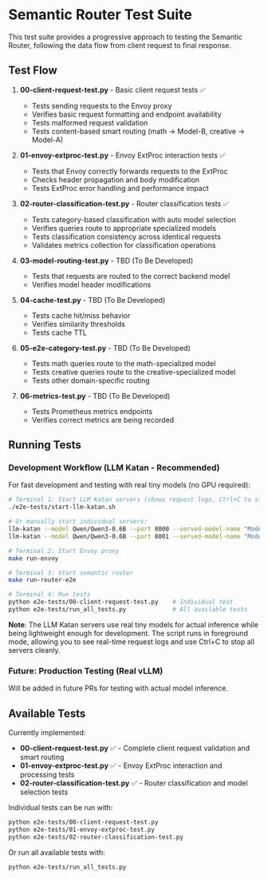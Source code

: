 # Semantic Router Test Suite

This test suite provides a progressive approach to testing the Semantic Router, following the data flow from client request to final response.

## Test Flow

1. **00-client-request-test.py** - Basic client request tests ✅
   - Tests sending requests to the Envoy proxy
   - Verifies basic request formatting and endpoint availability
   - Tests malformed request validation
   - Tests content-based smart routing (math → Model-B, creative → Model-A)

2. **01-envoy-extproc-test.py** - Envoy ExtProc interaction tests ✅
   - Tests that Envoy correctly forwards requests to the ExtProc
   - Checks header propagation and body modification
   - Tests ExtProc error handling and performance impact

3. **02-router-classification-test.py** - Router classification tests ✅
   - Tests category-based classification with auto model selection
   - Verifies queries route to appropriate specialized models
   - Tests classification consistency across identical requests
   - Validates metrics collection for classification operations

4. **03-model-routing-test.py** - TBD (To Be Developed)
   - Tests that requests are routed to the correct backend model
   - Verifies model header modifications

5. **04-cache-test.py** - TBD (To Be Developed)
   - Tests cache hit/miss behavior
   - Verifies similarity thresholds
   - Tests cache TTL

6. **05-e2e-category-test.py** - TBD (To Be Developed)
   - Tests math queries route to the math-specialized model
   - Tests creative queries route to the creative-specialized model
   - Tests other domain-specific routing

7. **06-metrics-test.py** - TBD (To Be Developed)
   - Tests Prometheus metrics endpoints
   - Verifies correct metrics are being recorded

## Running Tests

### Development Workflow (LLM Katan - Recommended)

For fast development and testing with real tiny models (no GPU required):

```bash
# Terminal 1: Start LLM Katan servers (shows request logs, Ctrl+C to stop)
./e2e-tests/start-llm-katan.sh

# Or manually start individual servers:
llm-katan --model Qwen/Qwen3-0.6B --port 8000 --served-model-name "Model-A"
llm-katan --model Qwen/Qwen3-0.6B --port 8001 --served-model-name "Model-B"

# Terminal 2: Start Envoy proxy
make run-envoy

# Terminal 3: Start semantic router
make run-router-e2e

# Terminal 4: Run tests
python e2e-tests/00-client-request-test.py    # Individual test
python e2e-tests/run_all_tests.py             # All available tests
```

**Note**: The LLM Katan servers use real tiny models for actual inference while being lightweight enough for development. The script runs in foreground mode, allowing you to see real-time request logs and use Ctrl+C to stop all servers cleanly.

### Future: Production Testing (Real vLLM)

Will be added in future PRs for testing with actual model inference.

## Available Tests

Currently implemented:

- **00-client-request-test.py** ✅ - Complete client request validation and smart routing
- **01-envoy-extproc-test.py** ✅ - Envoy ExtProc interaction and processing tests
- **02-router-classification-test.py** ✅ - Router classification and model selection tests

Individual tests can be run with:

```bash
python e2e-tests/00-client-request-test.py
python e2e-tests/01-envoy-extproc-test.py
python e2e-tests/02-router-classification-test.py
```

Or run all available tests with:

```bash
python e2e-tests/run_all_tests.py
```
